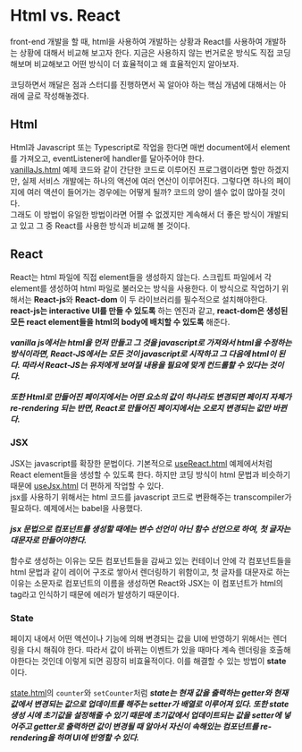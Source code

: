 # Html vs. React

front-end 개발을 할 때, html을 사용하여 개발하는 상황과 React를 사용하여 개발하는 상황에 대해서 비교해 보고자 한다. 지금은 사용하지 않는 번거로운 방식도 직접 코딩해보며 비교해보고 어떤 방식이 더 효율적이고 왜 효율적인지 알아보자.<br><br>
코딩하면서 깨달은 점과 스터디를 진행하면서 꼭 알아야 하는 핵심 개념에 대해서는 아래에 글로 작성해놓겠다.

## Html

Html과 Javascript 또는 Typescript로 작업을 한다면 매번 document에서 element를 가져오고, eventListener에 handler를 달아주어야 한다.<br>
[vanillaJs.html](https://github.com/gtengine/reactBasic/blob/main/whyReact/vanillaJs.html) 예제 코드와 같이 간단한 코드로 이루어진 프로그램이라면 할만 하겠지만, 실제 서비스 개발에는 하나의 액션에 여러 연산이 이루어진다.
그렇다면 하나의 페이지에 여러 액션이 들어가는 경우에는 어떻게 될까? 코드의 양이 셀수 없이 많아질 것이다.<br>
그래도 이 방법이 유일한 방법이라면 어쩔 수 없겠지만 계속해서 더 좋은 방식이 개발되고 있고 그 중 React를 사용한 방식과 비교해 볼 것이다.<br>

## React

React는 html 파일에 직접 element들을 생성하지 않는다. 스크립트 파일에서 각 element를 생성하여 html 파일로 불러오는 방식을 사용한다.
이 방식으로 작업하기 위해서는 **React-js**와 **React-dom** 이 두 라이브러리를 필수적으로 설치해야한다.<br>
**react-js는 interactive UI를 만들 수 있도록** 하는 엔진과 같고, **react-dom은 생성된 모든 react element들을 html의 body에 배치할 수 있도록** 해준다.<br><br>
**_vanilla js에서는 html을 먼저 만들고 그 것을 javascript로 가져와서 html을 수정하는 방식이라면, React-JS에서는 모든 것이 javascript로 시작하고 그 다음에 html이 된다. 따라서 React-JS는 유저에게 보여질 내용을 필요에 맞게 컨드롤할 수 있다는 것이다._**<br><br>
**_또한 Html로 만들어진 페이지에서는 어떤 요소의 값이 하나라도 변경되면 페이지 자체가 re-rendering 되는 반면, React로 만들어진 페이지에서는 오로지 변경되는 값만 바뀐다._**

### JSX

JSX는 javascript를 확장한 문법이다. 기본적으로 [useReact.html](https://github.com/gtengine/reactBasic/blob/main/whyReact/useReact.html) 예제에서처럼 React element들을 생성할 수 있도록 한다. 하지만 코딩 방식이 html 문법과 비슷하기 때문에 [useJsx.html](https://github.com/gtengine/reactBasic/blob/main/whyReact/useJsx.html) 더 편하게 작업할 수 있다.<br>
jsx를 사용하기 위해서는 html 코드를 javascript 코드로 변환해주는 transcompiler가 필요하다. 예제에서는 babel을 사용했다.<br><br>
**_jsx 문법으로 컴포넌트를 생성할 때에는 변수 선언이 아닌 함수 선언으로 하여, 첫 글자는 대문자로 만들어야한다._**<br><br>
함수로 생성하는 이유는 모든 컴포넌트들을 감싸고 있는 컨테이너 안에 각 컴포넌트들을 html 문법과 같이 레이어 구조로 쌓아서 렌더링하기 위함이고, 첫 글자를 대문자로 하는 이유는 소문자로 컴포넌트의 이름을 생성하면 React와 JSX는 이 컴포넌트가 html의 tag라고 인식하기 때문에 에러가 발생하기 때문이다.

### State

페이지 내에서 어떤 액션이나 기능에 의해 변경되는 값을 UI에 반영하기 위해서는 렌더링을 다시 해줘야 한다. 따라서 값이 바뀌는 이벤트가 있을 때마다 계속 렌더링을 호출해야한다는 것인데 이렇게 되면 굉장히 비효율적이다. 이를 해결할 수 있는 방법이 **state**이다.<br><br>
[state.html](https://github.com/gtengine/reactBasic/blob/main/whyReact/state.html)의 `counter`와 `setCounter`처럼 **_state는 현재 값을 출력하는 getter와 현재 값에서 변경되는 값으로 업데이트를 해주는 setter가 배열로 이루어져 있다. 또한 state 생성 시에 초기값을 설정해줄 수 있기 때문에 초기값에서 업데이트되는 값을 setter에 넣어주고 getter로 출력하면 값이 변경될 때 알아서 자신이 속해있는 컴포넌트를 re-rendering을 하며 UI에 반영할 수 있다._**
